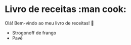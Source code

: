 # Livro de receitas :man cook:
Olá! Bem-vindo ao meu livro de receitas! :wave:
 - Strogonoff de frango
 - Pavê